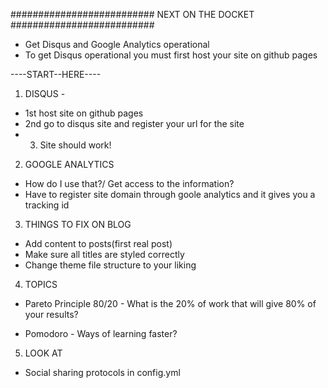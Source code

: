 ##########################
    NEXT ON THE DOCKET
##########################

- Get Disqus and Google Analytics operational
- To get Disqus operational you must first host your site on github pages

----START--HERE----

1. DISQUS -
- 1st host site on github pages
- 2nd go to disqus site and register your url for the site
- 3. Site should work!

2. GOOGLE ANALYTICS
- How do I use that?/ Get access to the information?
- Have to register site domain through goole analytics and it gives you a tracking id

3. THINGS TO FIX ON BLOG

- Add content to posts(first real post)
- Make sure all titles are styled correctly
- Change theme file structure to your liking

4. TOPICS

- Pareto Principle 80/20 - What is the 20% of work that will give 80% of your results?

- Pomodoro - Ways of learning faster?

5. LOOK AT 

- Social sharing protocols in config.yml